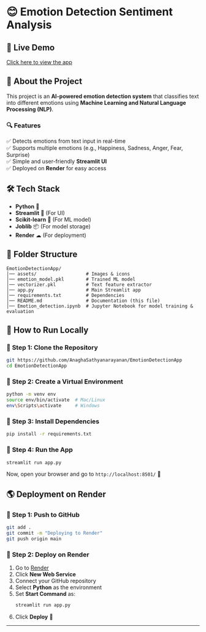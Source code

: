 # 😊 Emotion Detection Sentiment Analysis

## 🚀 Live Demo
[Click here to view the app](https://emotiondetectionapp-hrak.onrender.com)

## 📌 About the Project
This project is an **AI-powered emotion detection system** that classifies text into different emotions using **Machine Learning and Natural Language Processing (NLP)**.

### 🔍 **Features**
✅ Detects emotions from text input in real-time  
✅ Supports multiple emotions (e.g., Happiness, Sadness, Anger, Fear, Surprise)  
✅ Simple and user-friendly **Streamlit UI**  
✅ Deployed on **Render** for easy access  

## 🛠️ Tech Stack
- **Python** 🐍
- **Streamlit** 🎨 (For UI)
- **Scikit-learn** 🤖 (For ML model)
- **Joblib** 📦 (For model storage)
- **Render** ☁ (For deployment)

## 📂 Folder Structure
```
EmotionDetectionApp/
│── assets/                  # Images & icons
│── emotion_model.pkl        # Trained ML model
│── vectorizer.pkl           # Text feature extractor
│── app.py                   # Main Streamlit app
│── requirements.txt         # Dependencies
│── README.md                # Documentation (this file)
│── Emotion_detection.ipynb  # Jupyter Notebook for model training & evaluation
```

## 🚀 How to Run Locally
### 🔹 **Step 1: Clone the Repository**
```bash
git https://github.com/AnaghaSathyanarayanan/EmotionDetectionApp
cd EmotionDetectionApp
```

### 🔹 **Step 2: Create a Virtual Environment**
```bash
python -m venv env
source env/bin/activate  # Mac/Linux
env\Scripts\activate     # Windows
```

### 🔹 **Step 3: Install Dependencies**
```bash
pip install -r requirements.txt
```

### 🔹 **Step 4: Run the App**
```bash
streamlit run app.py
```
Now, open your browser and go to `http://localhost:8501/` 🚀

## 🌎 Deployment on Render
### 🔹 **Step 1: Push to GitHub**
```bash
git add .
git commit -m "Deploying to Render"
git push origin main
```

### 🔹 **Step 2: Deploy on Render**
1. Go to [Render](https://render.com/)
2. Click **New Web Service**
3. Connect your GitHub repository
4. Select **Python** as the environment
5. Set **Start Command** as:
   ```bash
   streamlit run app.py
   ```
6. Click **Deploy** 🎉 

---

